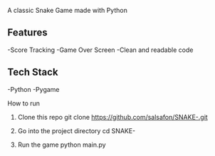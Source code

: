 A classic Snake Game made with Python

## Features
-Score Tracking
-Game Over Screen
-Clean and readable code

## Tech Stack
-Python
-Pygame

How to run
1. Clone this repo
git clone https://github.com/salsafon/SNAKE-.git

2. Go into the project directory
cd SNAKE-

3. Run the game
python main.py
